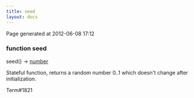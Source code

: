 ```yaml
---
title: seed
layout: docs
---
```


<div class="bottom_right_note">Page generated at 2012-06-08 17:12</div>
<h3><span class="minor">function</span> seed</h3>

seed() -> <a href="/docs/number.html">number</a>
<p>Stateful function, returns a random number 0..1 which doesn't change after initialization.</p>

<p><span class="extra_minor">Term#1821</span></p>
